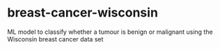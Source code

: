 # breast-cancer-wisconsin
ML model to classify whether a tumour is benign or malignant using the Wisconsin breast cancer data set
